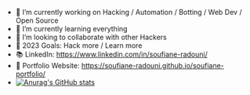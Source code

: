 - 🔭 I’m currently working on Hacking / Automation / Botting / Web Dev / Open Source
- 🌱 I’m currently learning everything 
- 👯 I’m looking to collaborate with other Hackers
- 🥅 2023 Goals: Hack more / Learn more
- 📚 LinkedIn: https://www.linkedin.com/in/soufiane-radouni/
- 💼 Portfolio Website: https://soufiane-radouni.github.io/soufiane-portfolio/
- [![Anurag's GitHub stats](https://github-readme-stats.vercel.app/api?username=soufiane-radouni)](https://github.com/anuraghazra/github-readme-stats)

